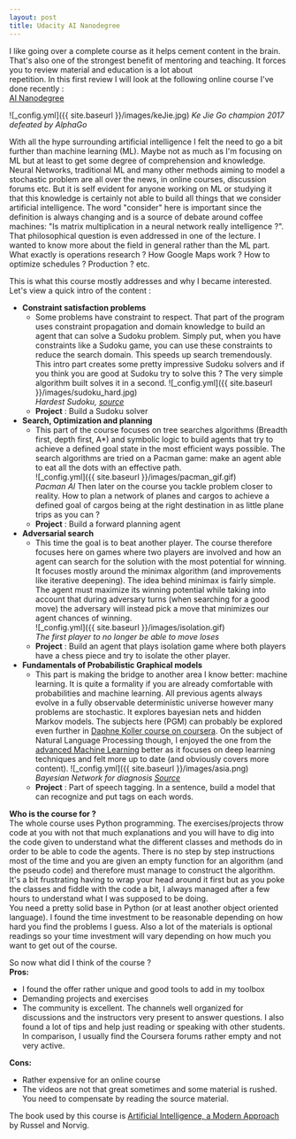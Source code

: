 ```yaml
---
layout: post
title: Udacity AI Nanodegree
---
```


I like going over a complete course as it helps cement content in the brain. That's also one of the strongest benefit of mentoring and teaching. It forces you to review material and education is a lot about  
repetition. In this first review I will look at the following online course I've done recently :  
[AI Nanodegree](https://www.udacity.com/course/ai-artificial-intelligence-nanodegree--nd898)

![_config.yml]({{ site.baseurl }}/images/keJie.jpg)
*Ke Jie Go champion 2017 defeated by AlphaGo*

With all the hype surrounding artificial intelligence I felt the need to go a bit further than machine learning (ML). Maybe not as much 
as I'm focusing on ML but at least to get some degree of comprehension and knowledge. 
Neural Networks, traditional ML and many other methods aiming to model a stochastic problem are all over the news, in online courses, 
discussion forums etc. But it is self evident for anyone working on ML or studying it that this knowledge is certainly not able to build all things
that we consider artificial intelligence. The word "consider" here is important since the definition is always changing and is a source 
of debate around coffee machines: "Is matrix multiplication in a neural network really intelligence ?". 
That philosophical question is even addressed in one of the lecture. I wanted to know more about the field in general rather than the ML 
part. What exactly is operations research ? How Google Maps work ? 
How to optimize schedules ? Production ? etc.

This is what this course mostly addresses and why I became interested. Let's view a quick intro of the content :  
* **Constraint satisfaction problems**
	* Some problems have constraint to respect. That part of the program uses constraint propagation and domain knowledge 
	to build an agent that can solve a Sudoku problem. Simply put, when you have constraints like a Sudoku game, you can use these constraints to 
	reduce the search domain. This speeds up search tremendously. This intro part creates some pretty impressive Sudoku solvers and if you think you are good 
	at Sudoku try to solve this ? The very simple algorithm built solves it in a second.
	![_config.yml]({{ site.baseurl }}/images/sudoku_hard.jpg)  
	*Hardest Sudoku, [source](https://www.telegraph.co.uk/news/science/science-news/9359579/Worlds-hardest-sudoku-can-you-crack-it.html)*
	* **Project** : Build a Sudoku solver
* **Search, Optimization and planning**
	* This part of the course focuses on tree searches algorithms (Breadth first, depth first, A*) and symbolic logic to build agents that
	try to achieve a defined goal state in the most efficient ways possible. The search algorithms are tried on a Pacman game: make an agent able to 
	eat all the dots with an effective path.  
	![_config.yml]({{ site.baseurl }}/images/pacman_gif.gif)  
	*Pacman AI*
	Then later on the course you tackle problem closer to reality. How to plan a network of planes and cargos
	to achieve a defined goal of cargos being at the right destination in as little plane trips as you can ?
	* **Project** : Build a forward planning agent
* **Adversarial search**
	* This time the goal is to beat another player. The course therefore focuses here on games where two players are involved and how an 
	agent can search for the solution with the most potential for winning. It focuses mostly around the minimax algorithm 
	(and improvements like iterative deepening). The idea behind minimax is fairly simple. The agent must maximize its winning potential 
	while taking into account that during adversary turns (when searching for a good move) the adversary will instead pick a move that minimizes our agent chances of winning.  
	![_config.yml]({{ site.baseurl }}/images/isolation.gif)  
	*The first player to no longer be able to move loses*
	* **Project** : Build an agent that plays isolation game where both players have a chess piece and try to isolate the other player.
* **Fundamentals of Probabilistic Graphical models**
	* This part is making the bridge to another area I know better: machine learning. It is quite a formality if you are already comfortable with 
	probabilities and machine learning.	All previous agents always evolve in a fully observable
	deterministic universe however many problems are stochastic. It explores bayesian nets and hidden Markov models. 
	The subjects here (PGM) can probably be explored even further in [Daphne Koller course on coursera](https://www.coursera.org/learn/probabilistic-graphical-models). On the subject of Natural Language Processing though, I enjoyed the one from the [advanced Machine Learning](https://www.coursera.org/learn/language-processing/) 
	better as it focuses on deep learning techniques and felt more up to date (and obviously covers more content). 
	![_config.yml]({{ site.baseurl }}/images/asia.png)  
	*Bayesian Network for diagnosis [Source](https://www.researchgate.net/publication/220254267_Learning_Bayesian_networks_Approaches_and_issues)*
	* **Project** : Part of speech tagging. In a sentence, build a model that can recognize and put tags on each words.
	
**Who is the course for ?**  
The whole course uses Python programming. The exercises/projects throw code at you with not that much explanations and you will have to dig 
into the code given to understand what the different classes and methods do in order to be able to code the agents. There is no step by step 
instructions most of the time and you are given an empty function for an algorithm (and the pseudo code) and therefore must manage to construct the algorithm. 
It's a bit frustrating having to wrap your head around it first but as you poke the classes and fiddle with the code a bit, I always managed 
after a few hours to understand what I was supposed to be doing.  
You need a pretty solid base in Python (or at least another object oriented language). I found the time investment to be reasonable depending 
on how hard you find the problems I guess. Also a lot of the materials is optional readings so your time investment will vary depending on how 
much you want to get out of the course.
	
So now what did I think of the course ?  
**Pros:**
* I found the offer rather unique and good tools to add in my toolbox
* Demanding projects and exercises
* The community is excellent. The channels well organized for discussions and the instructors very present to answer questions. I also found 
a lot of tips and help just reading or speaking with other students. In comparison, I usually find the Coursera forums rather empty and not 
very active.

**Cons:**
* Rather expensive for an online course
* The videos are not that great sometimes and some material is rushed. You need to compensate by reading the source material.

The book used by this course is [Artificial Intelligence, a Modern Approach](https://en.wikipedia.org/wiki/Artificial_Intelligence%3A_A_Modern_Approach) 
by Russel and Norvig.

